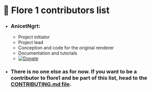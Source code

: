 # 💎 Flore 1 contributors list 

 - ### AnicetNgrt:
	 - Project initiator
	 - Project lead
	 - Conception and code for the original renderer
	 - Documentation and tutorials
	 - [![Donate](https://img.shields.io/badge/Donate-PayPal-green.svg)](https://www.paypal.com/cgi-bin/webscr?cmd=_s-xclick&hosted_button_id=56G94VB5RYGKN&source=url)
 - ### There is no one else as for now. If you want to be a contributor to flore1 and be part of this list, head to the [CONTRIBUTING.md file](#https://github.com/AnicetNgrt/flore1/blob/master/CONTRIBUTING.md).

<!--stackedit_data:
eyJoaXN0b3J5IjpbNjI0MTkzNDEzLC0yMDg4NzQ2NjEyXX0=
-->